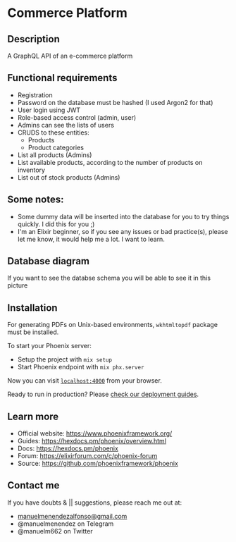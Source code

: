 # Commerce Platform

## Description

A GraphQL API of an e-commerce platform


## Functional requirements
  * Registration
  * Password on the database must be hashed (I used Argon2 for that)
  * User login using JWT
  * Role-based access control (admin, user)
  * Admins can see the lists of users
  * CRUDS to these entities:
    * Products
    * Product categories
  * List all products (Admins)
  * List available products, according to the number of products on inventory
  * List out of stock products (Admins)

## Some notes:
  * Some dummy data will be inserted into the database for you to try things quickly. I did this for you ;)
  * I'm an Elixir beginner, so if you see any issues or bad practice(s), please let me know, it would help me a lot. I want to learn.

## Database diagram
If you want to see the databse schema you will be able to see it in this picture


## Installation
For generating PDFs on Unix-based environments, ``` wkhtmltopdf ``` package must be installed.

To start your Phoenix server:

  * Setup the project with `mix setup`
  * Start Phoenix endpoint with `mix phx.server`

Now you can visit [`localhost:4000`](http://localhost:4000) from your browser.

Ready to run in production? Please [check our deployment guides](https://hexdocs.pm/phoenix/deployment.html).

## Learn more

  * Official website: https://www.phoenixframework.org/
  * Guides: https://hexdocs.pm/phoenix/overview.html
  * Docs: https://hexdocs.pm/phoenix
  * Forum: https://elixirforum.com/c/phoenix-forum
  * Source: https://github.com/phoenixframework/phoenix

## Contact me
If you have doubts & || suggestions, please reach me out at:
* manuelmenendezalfonso@gmail.com
* @manuelmenendez on Telegram
* @manuelm662 on Twitter
